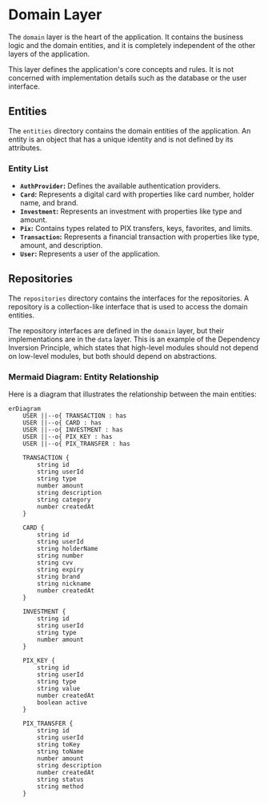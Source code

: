 # Domain Layer

The `domain` layer is the heart of the application. It contains the business logic and the domain entities, and it is completely independent of the other layers of the application.

This layer defines the application's core concepts and rules. It is not concerned with implementation details such as the database or the user interface.

## Entities

The `entities` directory contains the domain entities of the application. An entity is an object that has a unique identity and is not defined by its attributes.

### Entity List

- **`AuthProvider`:** Defines the available authentication providers.
- **`Card`:** Represents a digital card with properties like card number, holder name, and brand.
- **`Investment`:** Represents an investment with properties like type and amount.
- **`Pix`:** Contains types related to PIX transfers, keys, favorites, and limits.
- **`Transaction`:** Represents a financial transaction with properties like type, amount, and description.
- **`User`:** Represents a user of the application.

## Repositories

The `repositories` directory contains the interfaces for the repositories. A repository is a collection-like interface that is used to access the domain entities.

The repository interfaces are defined in the `domain` layer, but their implementations are in the `data` layer. This is an example of the Dependency Inversion Principle, which states that high-level modules should not depend on low-level modules, but both should depend on abstractions.

### Mermaid Diagram: Entity Relationship

Here is a diagram that illustrates the relationship between the main entities:

```mermaid
erDiagram
    USER ||--o{ TRANSACTION : has
    USER ||--o{ CARD : has
    USER ||--o{ INVESTMENT : has
    USER ||--o{ PIX_KEY : has
    USER ||--o{ PIX_TRANSFER : has

    TRANSACTION {
        string id
        string userId
        string type
        number amount
        string description
        string category
        number createdAt
    }

    CARD {
        string id
        string userId
        string holderName
        string number
        string cvv
        string expiry
        string brand
        string nickname
        number createdAt
    }

    INVESTMENT {
        string id
        string userId
        string type
        number amount
    }

    PIX_KEY {
        string id
        string userId
        string type
        string value
        number createdAt
        boolean active
    }

    PIX_TRANSFER {
        string id
        string userId
        string toKey
        string toName
        number amount
        string description
        number createdAt
        string status
        string method
    }
```
